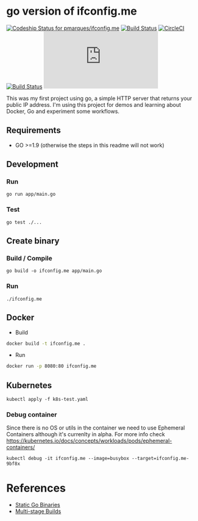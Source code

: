 # go version of ifconfig.me

[ ![Codeship Status for pmarques/ifconfig.me](https://app.codeship.com/projects/c20e8030-a444-0135-0d5c-4a334dfc4b25/status?branch=master)](https://app.codeship.com/projects/255019)
[![Build Status](https://pmarques.semaphoreci.com/badges/ifconfig.me/branches/master.svg)](https://pmarques.semaphoreci.com/projects/ifconfig.me)
[![CircleCI](https://circleci.com/gh/pmarques/ifconfig.me.svg?style=svg)](https://circleci.com/gh/pmarques/ifconfig.me)
[![Build Status](https://travis-ci.org/pmarques/ifconfig.me.svg?branch=master)](https://travis-ci.org/pmarques/ifconfig.me)
![Docker Build Status](https://img.shields.io/docker/build/patrickfmarques/ifconfig.me)

This was my first project using go, a simple HTTP server that returns your public IP address.
I'm using this project for demos and learning about Docker, Go and experiment some workflows.

## Requirements

 * GO >=1.9 (otherwise the steps in this readme will not work)

## Development

### Run
```
go run app/main.go
```

### Test

```
go test ./...
```

## Create binary

### Build / Compile
```
go build -o ifconfig.me app/main.go
```

### Run

```
./ifconfig.me
```

## Docker

* Build

```bash
docker build -t ifconfig.me .
```

* Run

```bash
docker run -p 8080:80 ifconfig.me
```

## Kubernetes

```
kubectl apply -f k8s-test.yaml
```

### Debug container

Since there is no OS or utils in the container we need to use Ephemeral Containers although it's currenlty in alpha. For
more info check https://kubernetes.io/docs/concepts/workloads/pods/ephemeral-containers/

```
kubectl debug -it ifconfig.me --image=busybox --target=ifconfig.me-9bf8x
```

# References

* [Static Go Binaries](https://medium.com/@kelseyhightower/optimizing-docker-images-for-static-binaries-b5696e26eb07)
* [Multi-stage Builds](https://docs.docker.com/engine/userguide/eng-image/multistage-build/#use-multi-stage-builds)
